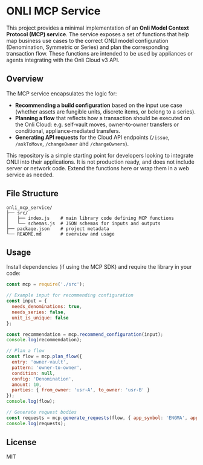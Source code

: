# ONLI MCP Service

This project provides a minimal implementation of an **Onli Model Context Protocol (MCP) service**.  The service exposes a set of functions that help map business use cases to the correct ONLI model configuration (Denomination, Symmetric or Series) and plan the corresponding transaction flow.  These functions are intended to be used by appliances or agents integrating with the Onli Cloud v3 API.

## Overview

The MCP service encapsulates the logic for:

- **Recommending a build configuration** based on the input use case (whether assets are fungible units, discrete items, or belong to a series).
- **Planning a flow** that reflects how a transaction should be executed on the Onli Cloud: e.g. self‑vault moves, owner‑to‑owner transfers or conditional, appliance‑mediated transfers.
- **Generating API requests** for the Cloud API endpoints (`/issue`, `/askToMove`, `/changeOwner` and `/changeOwners`).

This repository is a simple starting point for developers looking to integrate ONLI into their applications.  It is not production ready, and does not include server or network code.  Extend the functions here or wrap them in a web service as needed.

## File Structure

```
onli_mcp_service/
├── src/
│   ├── index.js    # main library code defining MCP functions
│   └── schemas.js  # JSON schemas for inputs and outputs
├── package.json    # project metadata
└── README.md       # overview and usage
```

## Usage

Install dependencies (if using the MCP SDK) and require the library in your code:

```js
const mcp = require('./src');

// Example input for recommending configuration
const input = {
  needs_denominations: true,
  needs_series: false,
  unit_is_unique: false
};

const recommendation = mcp.recommend_configuration(input);
console.log(recommendation);

// Plan a flow
const flow = mcp.plan_flow({
  entry: 'owner-vault',
  pattern: 'owner-to-owner',
  condition: null,
  config: 'Denomination',
  amount: 10,
  parties: { from_owner: 'usr-A', to_owner: 'usr-B' }
});
console.log(flow);

// Generate request bodies
const requests = mcp.generate_requests(flow, { app_symbol: 'ENGMA', app_key: 'app-key-code' });
console.log(requests);
```

## License

MIT